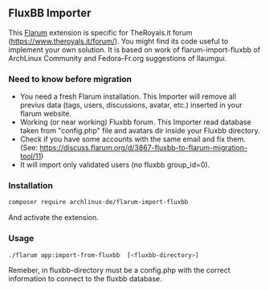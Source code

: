 ## FluxBB Importer

This [Flarum](https://flarum.org/) extension is specific for TheRoyals.it forum (https://www.theroyals.it/forum/).
You might find its code useful to implement your own solution.
It is based on work of flarum-import-fluxbb of ArchLinux Community and Fedora-Fr.org suggestions of llaumgui.

### Need to know before migration
- You need a fresh Flarum installation. This Importer will remove all previus data (tags, users, discussions, avatar, etc.) inserted in your flarum website.
- Working (or near working) Fluxbb forum. This Importer read database taken from "config.php" file and avatars dir inside your Fluxbb directory.
- Check if you have some accounts with the same email and fix them. (See: https://discuss.flarum.org/d/3867-fluxbb-to-flarum-migration-tool/11)
- It will import only validated users (no fluxbb group_id=0).

### Installation

```sh
composer require archlinux-de/flarum-import-fluxbb
```
And activate the extension.

### Usage

```sh
./flarum app:import-from-fluxbb  [<fluxbb-directory>]
```

Remeber, in fluxbb-directory must be a config.php with the correct information to connect to the fluxbb database.
